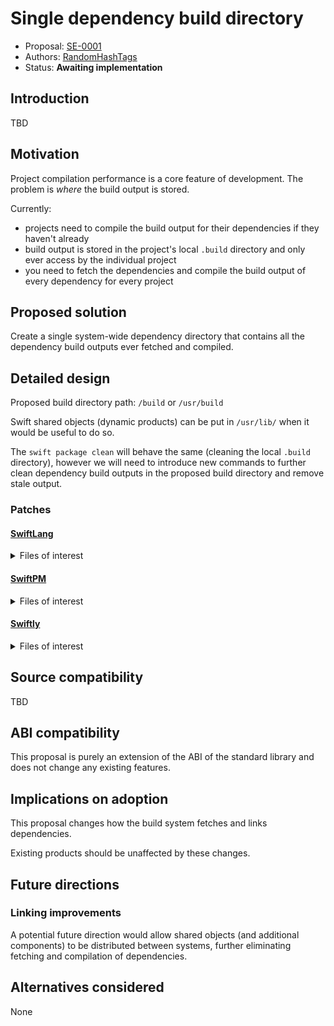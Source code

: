 # Single dependency build directory

* Proposal: [SE-0001](0001-single-dependency-build-directory.md)
* Authors: [RandomHashTags](https://github.com/RandomHashTags)
* Status: **Awaiting implementation**

## Introduction

TBD

## Motivation

Project compilation performance is a core feature of development. The problem is _where_ the build output is stored.

Currently:
- projects need to compile the build output for their dependencies if they haven't already
- build output is stored in the project's local `.build` directory and only ever access by the individual project
- you need to fetch the dependencies and compile the build output of every dependency for every project

## Proposed solution

Create a single system-wide dependency directory that contains all the dependency build outputs ever fetched and compiled.

## Detailed design

Proposed build directory path: `/build` or `/usr/build`

Swift shared objects (dynamic products) can be put in `/usr/lib/` when it would be useful to do so.

The `swift package clean` will behave the same (cleaning the local `.build` directory), however we will need to introduce new commands to further clean dependency build outputs in the proposed build directory and remove stale output.

### Patches

#### [SwiftLang](https://github.com/swiftlang/swift)

<details>
  
<summary>Files of interest</summary>

- https://github.com/swiftlang/swift/blob/main/utils/build_swift/build_swift/constants.py

</details> 

#### [SwiftPM](https://github.com/swiftlang/swift-package-manager)

<details>
<summary>Files of interest</summary>

- https://github.com/swiftlang/swift-package-manager/blob/main/Sources/Workspace/Workspace%2BConfiguration.swift
- https://github.com/swiftlang/swift-package-manager/blob/main/Sources/_InternalTestSupport/SwiftPMProduct.swift

</details>

#### [Swiftly](https://github.com/swiftlang/swiftly)

<details>
<summary>Files of interest</summary>

- https://github.com/swiftlang/swiftly/blob/main/Tools/build-swiftly-release/BuildSwiftlyRelease.swift

</details> 

## Source compatibility

TBD

## ABI compatibility

This proposal is purely an extension of the ABI of the
standard library and does not change any existing features.

## Implications on adoption

This proposal changes how the build system fetches and links dependencies.

Existing products should be unaffected by these changes.

## Future directions

### Linking improvements

A potential future direction would allow shared objects (and additional components) to be distributed between systems, further eliminating fetching and compilation of dependencies.

## Alternatives considered

None
